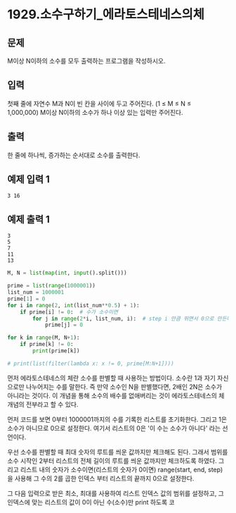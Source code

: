 # 1929.소수구하기_에라토스테네스의체

## 문제

M이상 N이하의 소수를 모두 출력하는 프로그램을 작성하시오.

## 입력

첫째 줄에 자연수 M과 N이 빈 칸을 사이에 두고 주어진다. (1 ≤ M ≤ N ≤ 1,000,000) M이상 N이하의 소수가 하나 이상 있는 입력만 주어진다.

## 출력

한 줄에 하나씩, 증가하는 순서대로 소수를 출력한다.

## 예제 입력 1

```
3 16

```

## 예제 출력 1

```
3
5
7
11
13
```

```python
M, N = list(map(int, input().split()))

prime = list(range(1000001))
list_num = 1000001
prime[1] = 0
for i in range(2, int(list_num**0.5) + 1):
    if prime[i] != 0:  # 수가 소수이면
        for j in range(2*i, list_num, i):  # step i 만큼 뛰면서 0으로 만든다.
            prime[j] = 0

for k in range(M, N+1):
    if prime[k] != 0:
        print(prime[k])

# print(list(filter(lambda x: x != 0, prime[M:N+1])))
```

먼저 에라토스테네스의 체란 소수를 판별할 때 사용하는 방법이다. 소수란 1과 자기 자신으로만 나누어지는 수를 말한다. 즉 만약 소수인 N을 판별했다면, 2배인 2N은 소수가 아니라는 것이다. 이 개념을 통해 소수의 배수를 없애버리는 것이 에라토스테네스의 체 개념의 전부라고 할 수 있다.

먼저 코드를 보면 0부터 1000001까지의 수를 기록한 리스트를 초기화한다. 그리고 1은 소수가 아니므로 0으로 설정한다. 여기서 리스트의 0은 '이 수는 소수가 아니다' 라는 선언이다.

우선 소수를 판별할 때 최대 숫자의 루트를 씌운 값까지만 체크해도 된다. 그래서 범위를 소수 시작인 2부터 리스트의 전체 길이의 루트를 씌운 값까지만 체크하도록 하였다. 그리고 리스트 내의 숫자가 소수이면(리스트의 숫자가 0이면) range(start, end, step) 을 사용해 그 수의 2를 곱한 인덱스 부터 리스트의 끝까지 0으로 설정한다.

그 다음 입력으로 받은 최소, 최대를 사용하여 리스트 인덱스 값의 범위를 설정하고, 그 인덱스에 맞는 리스트의 값이 0이 아닌 수(소수)만 print 하도록 코